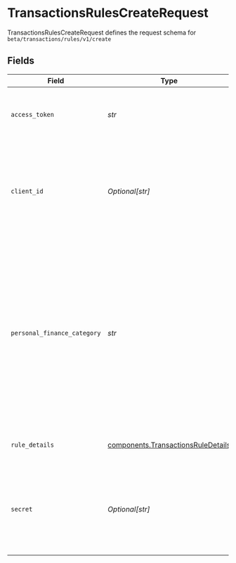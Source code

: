 # TransactionsRulesCreateRequest

TransactionsRulesCreateRequest defines the request schema for `beta/transactions/rules/v1/create`


## Fields

| Field                                                                                                                                                                                                                                                                                                                                         | Type                                                                                                                                                                                                                                                                                                                                          | Required                                                                                                                                                                                                                                                                                                                                      | Description                                                                                                                                                                                                                                                                                                                                   |
| --------------------------------------------------------------------------------------------------------------------------------------------------------------------------------------------------------------------------------------------------------------------------------------------------------------------------------------------- | --------------------------------------------------------------------------------------------------------------------------------------------------------------------------------------------------------------------------------------------------------------------------------------------------------------------------------------------- | --------------------------------------------------------------------------------------------------------------------------------------------------------------------------------------------------------------------------------------------------------------------------------------------------------------------------------------------- | --------------------------------------------------------------------------------------------------------------------------------------------------------------------------------------------------------------------------------------------------------------------------------------------------------------------------------------------- |
| `access_token`                                                                                                                                                                                                                                                                                                                                | *str*                                                                                                                                                                                                                                                                                                                                         | :heavy_check_mark:                                                                                                                                                                                                                                                                                                                            | The access token associated with the Item data is being requested for.                                                                                                                                                                                                                                                                        |
| `client_id`                                                                                                                                                                                                                                                                                                                                   | *Optional[str]*                                                                                                                                                                                                                                                                                                                               | :heavy_minus_sign:                                                                                                                                                                                                                                                                                                                            | Your Plaid API `client_id`. The `client_id` is required and may be provided either in the `PLAID-CLIENT-ID` header or as part of a request body.                                                                                                                                                                                              |
| `personal_finance_category`                                                                                                                                                                                                                                                                                                                   | *str*                                                                                                                                                                                                                                                                                                                                         | :heavy_check_mark:                                                                                                                                                                                                                                                                                                                            | Personal finance detailed category.<br/><br/>All implementations are encouraged to use this field instead of `category`, as it provides more meaningful and accurate categorization.<br/><br/>See the [`taxonomy csv file`](https://plaid.com/documents/transactions-personal-finance-category-taxonomy.csv) for a full list of personal finance categories.<br/> |
| `rule_details`                                                                                                                                                                                                                                                                                                                                | [components.TransactionsRuleDetails](../../models/shared/transactionsruledetails.md)                                                                                                                                                                                                                                                          | :heavy_check_mark:                                                                                                                                                                                                                                                                                                                            | A representation of transactions rule details.                                                                                                                                                                                                                                                                                                |
| `secret`                                                                                                                                                                                                                                                                                                                                      | *Optional[str]*                                                                                                                                                                                                                                                                                                                               | :heavy_minus_sign:                                                                                                                                                                                                                                                                                                                            | Your Plaid API `secret`. The `secret` is required and may be provided either in the `PLAID-SECRET` header or as part of a request body.                                                                                                                                                                                                       |